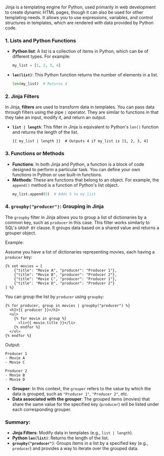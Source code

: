 Jinja is a templating engine for Python, used primarily in web development to create dynamic HTML pages, though it can also be used for other templating needs. It allows you to use expressions, variables, and control structures in templates, which are rendered with data provided by Python code.

### 1. **Lists and Python Functions**
- **Python list**: A list is a collection of items in Python, which can be of different types. For example:
  ```python
  my_list = [1, 2, 3, 4]
  ```
- **`len(list)`**: This Python function returns the number of elements in a list.
  ```python
  len(my_list)  # Returns 4
  ```

### 2. **Jinja Filters**
In Jinja, **filters** are used to transform data in templates. You can pass data through filters using the pipe `|` operator. They are similar to functions in that they take an input, modify it, and return an output.

- **`list | length`**: This filter in Jinja is equivalent to Python's `len()` function and returns the length of the list.
  ```jinja
  {{ my_list | length }}  # Outputs 4 if my_list is [1, 2, 3, 4]
  ```

### 3. **Functions or Methods**
- **Functions**: In both Jinja and Python, a function is a block of code designed to perform a particular task. You can define your own functions in Python or use built-in functions.
- **Methods**: These are functions that belong to an object. For example, the `append()` method is a function of Python's list object.
  ```python
  my_list.append(5)  # Adds 5 to my_list
  ```

### 4. **`groupby("producer")`: Grouping in Jinja**
The `groupby` filter in Jinja allows you to group a list of dictionaries by a common key, such as `producer` in this case. This filter works similarly to SQL's `GROUP BY` clause. It groups data based on a shared value and returns a grouper object.

Example:

Assume you have a list of dictionaries representing movies, each having a `producer` key:
```jinja
{% set movies = [
    {"title": "Movie A", "producer": "Producer 1"},
    {"title": "Movie B", "producer": "Producer 2"},
    {"title": "Movie C", "producer": "Producer 1"},
    {"title": "Movie D", "producer": "Producer 2"}
] %}
```

You can group the list by `producer` using `groupby`:
```jinja
{% for producer, group in movies | groupby("producer") %}
  <h2>{{ producer }}</h2>
  <ul>
    {% for movie in group %}
      <li>{{ movie.title }}</li>
    {% endfor %}
  </ul>
{% endfor %}
```

Output:
```
Producer 1
- Movie A
- Movie C

Producer 2
- Movie B
- Movie D
```

- **Grouper**: In this context, the `grouper` refers to the value by which the data is grouped, such as `"Producer 1"`, `"Producer 2"`, etc.
- **Data associated with the grouper**: The grouped items (movies) that share the same value for the specified key (`producer`) will be listed under each corresponding grouper.

### Summary:
- **Jinja Filters**: Modify data in templates (e.g., `list | length`).
- **Python `len(list)`**: Returns the length of the list.
- **`groupby("producer")`**: Groups items in a list by a specified key (e.g., `producer`) and provides a way to iterate over the grouped data.

